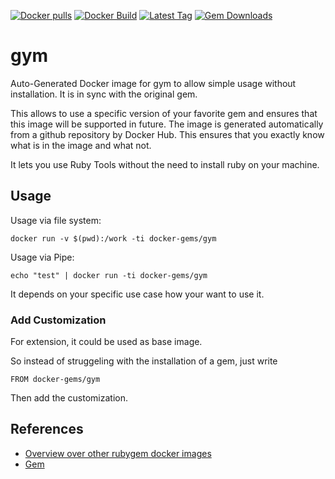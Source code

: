 [![Docker pulls](https://img.shields.io/docker/pulls/rubygem/gym.svg)](https://hub.docker.com/r/rubygem/gym/)
[![Docker Build](https://img.shields.io/docker/automated/rubygem/gym.svg)](https://hub.docker.com/r/rubygem/gym/)
[![Latest Tag](https://img.shields.io/github/tag/docker-rubygem/gym.svg)](https://hub.docker.com/r/rubygem/gym/)
[![Gem Downloads](https://img.shields.io/gem/dt/gym.svg)](https://rubygems.org/gems/gym/)
# gym

Auto-Generated Docker image for gym to allow simple usage without installation.
It is in sync with the original gem.

This allows to use a specific version of your favorite gem and ensures that this image will be supported in future.
The image is generated automatically from a github repository by Docker Hub.
This ensures that you exactly know what is in the image and what not.

It lets you use Ruby Tools without the need to install ruby on your machine.

## Usage

Usage via file system:

`docker run -v $(pwd):/work -ti docker-gems/gym`

Usage via Pipe:

`echo "test" | docker run -ti docker-gems/gym`

It depends on your specific use case how your want to use it.

### Add Customization

For extension, it could be used as base image.

So instead of struggeling with the installation of a gem, just write

`FROM docker-gems/gym`

Then add the customization.

## References

 - [Overview over other rubygem docker images](https://github.com/thinkbot/docker-rubygem)
 - [Gem](https://rubygems.org/gems/gym/)
